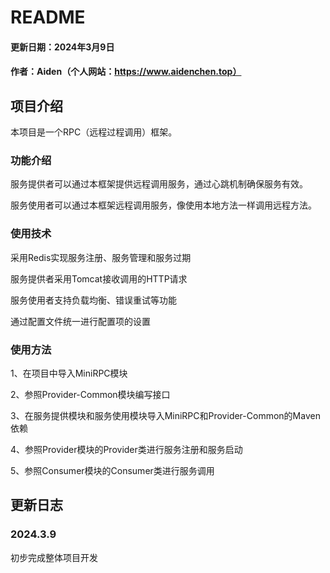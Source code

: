 # README

#### 更新日期：2024年3月9日

#### 作者：Aiden（个人网站：https://www.aidenchen.top）

## 项目介绍

本项目是一个RPC（远程过程调用）框架。

### 功能介绍

服务提供者可以通过本框架提供远程调用服务，通过心跳机制确保服务有效。

服务使用者可以通过本框架远程调用服务，像使用本地方法一样调用远程方法。

### 使用技术

采用Redis实现服务注册、服务管理和服务过期

服务提供者采用Tomcat接收调用的HTTP请求

服务使用者支持负载均衡、错误重试等功能

通过配置文件统一进行配置项的设置

### 使用方法

1、在项目中导入MiniRPC模块

2、参照Provider-Common模块编写接口

3、在服务提供模块和服务使用模块导入MiniRPC和Provider-Common的Maven依赖

4、参照Provider模块的Provider类进行服务注册和服务启动

5、参照Consumer模块的Consumer类进行服务调用

## 更新日志

### 2024.3.9

初步完成整体项目开发